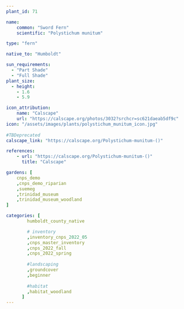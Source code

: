 ```yaml
---
plant_id: 71

name: 
    common: "Sword Fern" 
    scientific: "Polystichum munitum"  

type: "fern"

native_to: "Humboldt"

sun_requirements:
  - "Part Shade"
  - "Full Shade"
plant_size:
  - height: 
    - 1.6
    - 5.9

icon_attribution: 
    name: "Calscape"
    url: "https://calscape.org/photos/3032?srchcr=sc621daeab5df9c" 
icon: "/assets/images/plants/polystichum_munitum_icon.jpg"
 
#TBDeprecated
calscape_link: "https://calscape.org/Polystichum-munitum-()"

references:
    - url: "https://calscape.org/Polystichum-munitum-()"
      title: "Calscape"

gardens: [ 
    cnps_demo
    ,cnps_demo_riparian
    ,suemeg
    ,trinidad_museum
    ,trinidad_museum_woodland
]

categories: [
        humboldt_county_native

        # inventory
        ,inventory_cnps_2022_05
        ,cnps_master_inventory
        ,cnps_2022_fall
        ,cnps_2022_spring
        
        #landscaping
        ,groundcover
        ,beginner
    
        #habitat
        ,habitat_woodland
      ]
---
```

